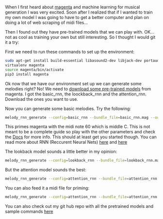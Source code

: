 When I first heard about [magenta](https://magenta.tensorflow.org/) and machine learning for musical generation I was very excited. Soon after I realized that if I wanted to train my own model I was going to have to get a better computer and plan on doing a lot of web scraping of midi files...

Then I found out they have pre-trained models that we can play with. OK... not as cool as training your own but still interesting. So I thought I would git it a try:

First we need to run these commands to set up the environment:

```bash
sudo apt-get install build-essential libasound2-dev libjack-dev portaudio19-dev
virtualenv magenta
source magenta/bin/activate
pip3 install magenta
```

Ok now that we have our environment set up we can generate some melodies right? No! We need to [download some pre-trained models](https://github.com/tensorflow/magenta/tree/master/magenta/models/melody_rnn) from magenta. I got the basic_rnn, the loockback_rnn and the attention_rnn. Download the ones you want to use.

Now you can generate some basic melodies. Try the following:

```bash
melody_rnn_generate --config=basic_rnn --bundle_file=basic_rnn.mag --output_dir=/path/to/output/dir --num_outputs=10 --num_steps=128 --primer_melody="[60]"
```

This primes magenta with the midi note 60 which is middle C. This is not meant to be a complete guide so play with the other parameters and check the [Docs](https://github.com/tensorflow/magenta) for more info. This should at least get you started though. You can read more about RNN (Reccurent Neural Nets) [here](https://towardsdatascience.com/recurrent-neural-networks-d4642c9bc7ce) and [here](https://elham-khanche.github.io/blog/RNNs_and_LSTM/)

The lookback model sounds a little better in my opinion:

```bash
melody_rnn_generate --config=lookback_rnn --bundle_file=lookback_rnn.mag --output_dir=~/Documents/magentaTutorial/generated --num_outputs=10 --num_steps=128 --primer_melody="[60]"
```

But the attention model sounds the best:

```bash
melody_rnn_generate --config=attention_rnn --bundle_file=attention_rnn.mag --output_dir=~/Documents/magentaTutorial/generated --num_outputs=10 --num_steps=128 --primer_melody="[60]"
```

You can also feed it a midi file for priming:

```bash
melody_rnn_generate --config=attention_rnn --bundle_file=attention_rnn.mag --output_dir=~/Documents/magentaTutorial/generated --num_outputs=10 --num_steps=128 --primer_midi=/path/to/midifile.mid
```

You can also check out my git hub repo with all the pretrained models and sample commands [here](https://github.com/karangejo/magenta-melody-gen)
